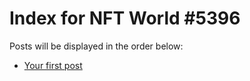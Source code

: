 # Index for NFT World #5396
Posts will be displayed in the order below:

- [Your first post](./001-first.md)

